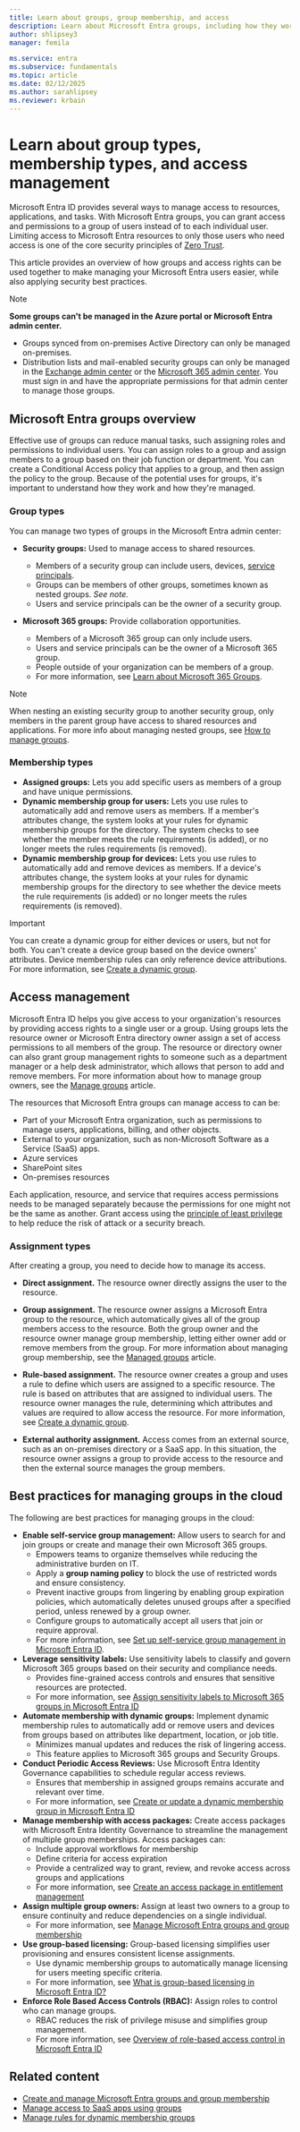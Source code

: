 ```yaml
---
title: Learn about groups, group membership, and access
description: Learn about Microsoft Entra groups, including how they work, what they can access, and how membership and access is assigned.
author: shlipsey3
manager: femila

ms.service: entra
ms.subservice: fundamentals
ms.topic: article
ms.date: 02/12/2025
ms.author: sarahlipsey
ms.reviewer: krbain
---
```


# Learn about group types, membership types, and access management 

Microsoft Entra ID provides several ways to manage access to resources, applications, and tasks. With Microsoft Entra groups, you can grant access and permissions to a group of users instead of to each individual user. Limiting access to Microsoft Entra resources to only those users who need access is one of the core security principles of [Zero Trust](/security/zero-trust/zero-trust-overview).

This article provides an overview of how groups and access rights can be used together to make managing your Microsoft Entra users easier, while also applying security best practices.

> [!NOTE]
> **Some groups can't be managed in the Azure portal or Microsoft Entra admin center.**
> 
> - Groups synced from on-premises Active Directory can only be managed on-premises.
> - Distribution lists and mail-enabled security groups can only be managed in the [Exchange admin center](https://admin.cloud.microsoft/exchange#/groups) or the [Microsoft 365 admin center](https://admin.microsoft.com/Adminportal/Home?#/groups). You must sign in and have the appropriate permissions for that admin center to manage those groups.


## Microsoft Entra groups overview

Effective use of groups can reduce manual tasks, such assigning roles and permissions to individual users. You can assign roles to a group and assign members to a group based on their job function or department. You can create a Conditional Access policy that applies to a group, and then assign the policy to the group. Because of the potential uses for groups, it's important to understand how they work and how they're managed.

### Group types

You can manage two types of groups in the Microsoft Entra admin center:

- **Security groups:** Used to manage access to shared resources.
    - Members of a security group can include users, devices, [service principals](../architecture/service-accounts-principal.md).
    - Groups can be members of other groups, sometimes known as nested groups. *See note.*
    - Users and service principals can be the owner of a security group.

- **Microsoft 365 groups:** Provide collaboration opportunities.
    - Members of a Microsoft 365 group can only include users.
    - Users and service principals can be the owner of a Microsoft 365 group.
    - People outside of your organization can be members of a group.
    - For more information, see [Learn about Microsoft 365 Groups](https://support.office.com/article/learn-about-office-365-groups-b565caa1-5c40-40ef-9915-60fdb2d97fa2).

> [!NOTE]
> When nesting an existing security group to another security group, only members in the parent group have access to shared resources and applications. For more info about managing nested groups, see [How to manage groups](how-to-manage-groups.yml#add-a-group-to-another-group).


### Membership types

- **Assigned groups:** Lets you add specific users as members of a group and have unique permissions.
- **Dynamic membership group for users:** Lets you use rules to automatically add and remove users as members. If a member's attributes change, the system looks at your rules for dynamic membership groups for the directory. The system checks to see whether the member meets the rule requirements (is added), or no longer meets the rules requirements (is removed).
- **Dynamic membership group for devices:** Lets you use rules to automatically add and remove devices as members. If a device's attributes change, the system looks at your rules for dynamic membership groups for the directory to see whether the device meets the rule requirements (is added) or no longer meets the rules requirements (is removed).

> [!IMPORTANT]
> You can create a dynamic group for either devices or users, but not for both. You can't create a device group based on the device owners' attributes. Device membership rules can only reference device attributions. For more information, see [Create a dynamic group](../identity/users/groups-create-rule.md).

## Access management
<a name='how-access-management-in-azure-ad-works'></a>

Microsoft Entra ID helps you give access to your organization's resources by providing access rights to a single user or a group. Using groups lets the resource owner or Microsoft Entra directory owner assign a set of access permissions to all members of the group. The resource or directory owner can also grant group management rights to someone such as a department manager or a help desk administrator, which allows that person to add and remove members. For more information about how to manage group owners, see the [Manage groups](how-to-manage-groups.yml) article.

The resources that Microsoft Entra groups can manage access to can be:

- Part of your Microsoft Entra organization, such as permissions to manage users, applications, billing, and other objects.
- External to your organization, such as non-Microsoft Software as a Service (SaaS) apps.
- Azure services
- SharePoint sites
- On-premises resources

Each application, resource, and service that requires access permissions needs to be managed separately because the permissions for one might not be the same as another. Grant access using the [principle of least privilege](~/identity-platform/secure-least-privileged-access.md) to help reduce the risk of attack or a security breach.

### Assignment types

After creating a group, you need to decide how to manage its access.

- **Direct assignment.** The resource owner directly assigns the user to the resource.

- **Group assignment.** The resource owner assigns a Microsoft Entra group to the resource, which automatically gives all of the group members access to the resource. Both the group owner and the resource owner manage group membership, letting either owner add or remove members from the group. For more information about managing group membership, see the [Managed groups](how-to-manage-groups.yml) article. 

- **Rule-based assignment.** The resource owner creates a group and uses a rule to define which users are assigned to a specific resource. The rule is based on attributes that are assigned to individual users. The resource owner manages the rule, determining which attributes and values are required to allow access the resource. For more information, see [Create a dynamic group](..//identity/users/groups-create-rule.md).

- **External authority assignment.** Access comes from an external source, such as an on-premises directory or a SaaS app. In this situation, the resource owner assigns a group to provide access to the resource and then the external source manages the group members.

## Best practices for managing groups in the cloud

The following are best practices for managing groups in the cloud:  

- **Enable self-service group management:** Allow users to search for and join groups or create and manage their own Microsoft 365 groups.
    - Empowers teams to organize themselves while reducing the administrative burden on IT.
    - Apply a **group naming policy** to block the use of restricted words and ensure consistency.
    - Prevent inactive groups from lingering by enabling group expiration policies, which automatically deletes unused groups after a specified period, unless renewed by a group owner.
    - Configure groups to automatically accept all users that join or require approval.
    - For more information, see [Set up self-service group management in Microsoft Entra ID](../identity/users/groups-self-service-management.md).
- **Leverage sensitivity labels:** Use sensitivity labels to classify and govern Microsoft 365 groups based on their security and compliance needs.
    - Provides fine-grained access controls and ensures that sensitive resources are protected.
    - For more information, see [Assign sensitivity labels to Microsoft 365 groups in Microsoft Entra ID](../identity/users/groups-assign-sensitivity-labels.md)
- **Automate membership with dynamic groups:** Implement dynamic membership rules to automatically add or remove users and devices from groups based on attributes like department, location, or job title.
    - Minimizes manual updates and reduces the risk of lingering access.
    - This feature applies to Microsoft 365 groups and Security Groups.  
- **Conduct Periodic Access Reviews:** Use Microsoft Entra Identity Governance capabilities to schedule regular access reviews.
    - Ensures that membership in assigned groups remains accurate and relevant over time.
    - For more information, see [Create or update a dynamic membership group in Microsoft Entra ID](../identity/users/groups-create-rule.md)
- **Manage membership with access packages:** Create access packages with Microsoft Entra Identity Governance to streamline the management of multiple group memberships. Access packages can: 
    - Include approval workflows for membership 
    - Define criteria for access expiration 
    - Provide a centralized way to grant, review, and revoke access across groups and applications 
    - For more information, see [Create an access package in entitlement management](../id-governance/entitlement-management-access-package-create.md)   
- **Assign multiple group owners:** Assign at least two owners to a group to ensure continuity and reduce dependencies on a single individual.
    - For more information, see [Manage Microsoft Entra groups and group membership](how-to-manage-groups.yml)
- **Use group-based licensing:** Group-based licensing simplifies user provisioning and ensures consistent license assignments.
    - Use dynamic membership groups to automatically manage licensing for users meeting specific criteria.
    - For more information, see [What is group-based licensing in Microsoft Entra ID?](concept-group-based-licensing.md)
- **Enforce Role Based Access Controls (RBAC):** Assign roles to control who can manage groups.
    - RBAC reduces the risk of privilege misuse and simplifies group management.
    - For more information, see [Overview of role-based access control in Microsoft Entra ID](../identity/role-based-access-control/custom-overview.md)

## Related content

- [Create and manage Microsoft Entra groups and group membership](how-to-manage-groups.yml)
- [Manage access to SaaS apps using groups](~/identity/users/groups-saasapps.md)
- [Manage rules for dynamic membership groups](~/identity/users/groups-create-rule.md)

